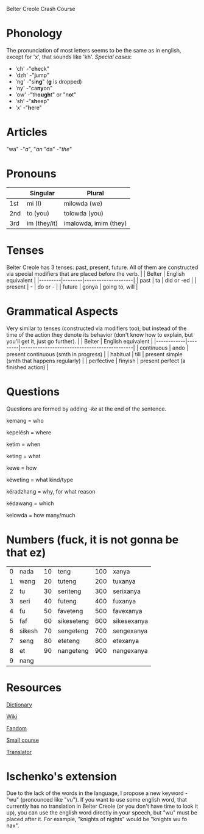 Belter Creole Crash Course

# Phonology
The pronunciation of most letters seems to be the same as in english, except for 'x', that sounds like 'kh'.
*Special cases*:
 - 'ch' -"**ch**eck"
 - 'dzh' -"**j**ump"
 - 'ng' -"si**ng**" (**g** is dropped)
 - 'ny' -"ca**ny**on"
 - 'ow' -"th**ough**t" or "n**o**t"
 - 'sh' -"**sh**eep"
 - 'x' -"**h**ere"

# Articles
"wa" -"*a*", "*an*
"da" -"*the*"

# Pronouns
|     | Singular     | Plural                |
|-----|--------------|-----------------------|
| 1st | mi (I)       | milowda (we)          |
| 2nd | to (you)     | tolowda (you)         |
| 3rd | im (they/it) | imalowda, imim (they) |

# Tenses
Belter Creole has 3 tenses: past, present, future. All of them are constructed via special modifiers that are placed before the verb.
|         | Belter | English equivalent |
|---------|--------|--------------------|
| past    | ta     | did or -ed         |
| present | -      | do or -            |
| future  | gonya  | going to, will     |

# Grammatical Aspects
Very similar to tenses (constructed via modifiers too), but instead of the time of the action they denote its behavior (don't know how to explain, but you'll get it, just go further).
|            | Belter  | English equivalent                           |
|------------|---------|----------------------------------------------|
| continuous | ando    | present continuous (smth in progress)        |
| habitual   | tili    | present simple (smth that happens regularly) |
| perfective | finyish | present perfect (a finished action)          |

# Questions
Questions are formed by adding *-ke* at the end of the sentence.

kemang = who

kepelésh = where

ketim = when

keting = what

kewe = how

kéweting = what kind/type

kéradzhang = why, for what reason

kédawang = which

kelowda = how many/much

# Numbers (fuck, it is not gonna be that ez)
|   |        |    |            |     |             |
|---|--------|----|------------|-----|-------------|
| 0 | nada   | 10 | teng       | 100 | xanya       |
| 1 | wang   | 20 | tuteng     | 200 | tuxanya     |
| 2 | tu     | 30 | seriteng   | 300 | serixanya   |
| 3 | seri   | 40 | futeng     | 400 | fuxanya     |
| 4 | fu     | 50 | faveteng   | 500 | favexanya   |
| 5 | faf    | 60 | sikeseteng | 600 | sikesexanya |
| 6 | sikesh | 70 | sengeteng  | 700 | sengexanya  |
| 7 | seng   | 80 | eteteng    | 800 | etexanya    |
| 8 | et     | 90 | nangeteng  | 900 | nangexanya  |
| 9 | nang   |    |            |     |             |


# Resources
[Dictionary](https://docs.google.com/spreadsheets/d/18EYF96hf9d3huND26ztVmf12w713HD2gl9oCIfXBkyo/edit#gid=0)

[Wiki](https://en.wikipedia.org/wiki/Belter_Creole)

[Fandom](https://expanse.fandom.com/wiki/Belter_Creole)

[Small course](https://app.memrise.com/course/1102952/belter-creole/1/)

[Translator](https://lingojam.com/BelterTranslator)

# Ischenko's extension
Due to the lack of the words in the language, I propose a new keyword - "wu" (pronounced like "vu"). If you want to use some english word, that currently has no translation in Belter Creole (or you don't have time to look it up), you can use the english word directly in your speech, but "wu" must be placed after it.
For example, "knights of nights" would be "knights wu fo nax".
